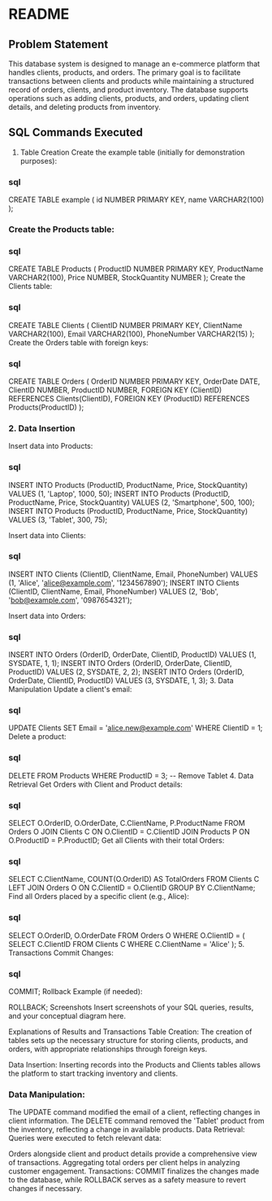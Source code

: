 

# README
## Problem Statement
This database system is designed to manage an e-commerce platform that handles clients, products, and orders. The primary goal is to facilitate transactions between clients and products while maintaining a structured record of orders, clients, and product inventory. The database supports operations such as adding clients, products, and orders, updating client details, and deleting products from inventory.

## SQL Commands Executed
1. Table Creation
Create the example table (initially for demonstration purposes):

### sql 

CREATE TABLE example (
    id NUMBER PRIMARY KEY,
    name VARCHAR2(100)
);

### Create the Products table:

### sql

CREATE TABLE Products (
    ProductID NUMBER PRIMARY KEY,
    ProductName VARCHAR2(100),
    Price NUMBER,
    StockQuantity NUMBER
);
Create the Clients table:

### sql

CREATE TABLE Clients (
    ClientID NUMBER PRIMARY KEY,
    ClientName VARCHAR2(100),
    Email VARCHAR2(100),
    PhoneNumber VARCHAR2(15)
);
Create the Orders table with foreign keys:

### sql

CREATE TABLE Orders (
    OrderID NUMBER PRIMARY KEY,
    OrderDate DATE,
    ClientID NUMBER,
    ProductID NUMBER,
    FOREIGN KEY (ClientID) REFERENCES Clients(ClientID),
    FOREIGN KEY (ProductID) REFERENCES Products(ProductID)
);

### 2. Data Insertion

Insert data into Products:

### sql

INSERT INTO Products (ProductID, ProductName, Price, StockQuantity) VALUES (1, 'Laptop', 1000, 50);
INSERT INTO Products (ProductID, ProductName, Price, StockQuantity) VALUES (2, 'Smartphone', 500, 100);
INSERT INTO Products (ProductID, ProductName, Price, StockQuantity) VALUES (3, 'Tablet', 300, 75);

Insert data into Clients:

### sql

INSERT INTO Clients (ClientID, ClientName, Email, PhoneNumber) VALUES (1, 'Alice', 'alice@example.com', '1234567890');
INSERT INTO Clients (ClientID, ClientName, Email, PhoneNumber) VALUES (2, 'Bob', 'bob@example.com', '0987654321');

Insert data into Orders:

### sql

INSERT INTO Orders (OrderID, OrderDate, ClientID, ProductID) VALUES (1, SYSDATE, 1, 1);
INSERT INTO Orders (OrderID, OrderDate, ClientID, ProductID) VALUES (2, SYSDATE, 2, 2);
INSERT INTO Orders (OrderID, OrderDate, ClientID, ProductID) VALUES (3, SYSDATE, 1, 3);
3. Data Manipulation
Update a client's email:

### sql

UPDATE Clients SET Email = 'alice.new@example.com' WHERE ClientID = 1;
Delete a product:

### sql

DELETE FROM Products WHERE ProductID = 3; -- Remove Tablet
4. Data Retrieval
Get Orders with Client and Product details:

### sql

SELECT O.OrderID, O.OrderDate, C.ClientName, P.ProductName
FROM Orders O
JOIN Clients C ON O.ClientID = C.ClientID
JOIN Products P ON O.ProductID = P.ProductID;
Get all Clients with their total Orders:

### sql

SELECT C.ClientName, COUNT(O.OrderID) AS TotalOrders
FROM Clients C
LEFT JOIN Orders O ON C.ClientID = O.ClientID
GROUP BY C.ClientName;
Find all Orders placed by a specific client (e.g., Alice):

### sql

SELECT O.OrderID, O.OrderDate
FROM Orders O
WHERE O.ClientID = (
    SELECT C.ClientID
    FROM Clients C
    WHERE C.ClientName = 'Alice'
);
5. Transactions
Commit Changes:

### sql

COMMIT;
Rollback Example (if needed):


ROLLBACK;
Screenshots
Insert screenshots of your SQL queries, results, and your conceptual diagram here.

Explanations of Results and Transactions
Table Creation: The creation of tables sets up the necessary structure for storing clients, products, and orders, with appropriate relationships through foreign keys.

Data Insertion: Inserting records into the Products and Clients tables allows the platform to start tracking inventory and clients.

### Data Manipulation:

The UPDATE command modified the email of a client, reflecting changes in client information.
The DELETE command removed the 'Tablet' product from the inventory, reflecting a change in available products.
Data Retrieval: Queries were executed to fetch relevant data:

Orders alongside client and product details provide a comprehensive view of transactions.
Aggregating total orders per client helps in analyzing customer engagement.
Transactions: COMMIT finalizes the changes made to the database, while ROLLBACK serves as a safety measure to revert changes if necessary.
